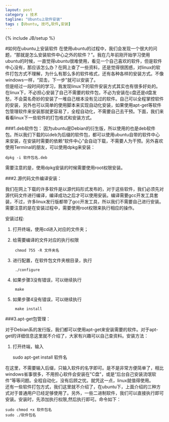 ```yaml
---
layout: post
category : 技术
tagline: "Ubuntu上软件安装"
tags : [Ubuntu, 技巧,软件,安装]
---
```

{% include JB/setup %}

#如何在ubuntu上安装软件 
在使用ubuntu的过程中，我们会发现一个很大的问题，“那就是怎么安装软件中心之外的软件？”。我在几年前刚开始学习使用ubuntu的时候，一直觉得ubuntu很难使用，看见一个自己喜欢的软件，但是软件中心没有，那应该怎么办？在网上查了一些资料，还是觉得很困惑，对linux的软件打包方式不理解，为什么有那么多的软件格式，还有各种各样的安装方式。不像windows一样，“双击，下一步"就可以安装了。    
但是经过一段时间的学习，我发现linux下的软件安装方式其实也有很多好处的。在linux下，不必担心安装了自己不需要的软件包，不必为安装在c盘还是d盘发愁，不会莫名奇妙的安装了一堆自己根本没有见过的软件。自己可以全程掌控软件的安装，另外也可以简单的使用脚本来实现自动化安装，如果使用apt-get等软件包管理软件来安装那就更容易了，全程自动化，不需要自己去干预。下面，我们来看看linux下一些软件的打包格式和安装方式。

###1.deb软件包：
因为ubuntu是Debian的衍生版，所以使用的也是deb软件包。所以我们下载的以deb为后缀的软件包，都可以使用ubuntu自带的软件中心来安装，在安装时需要的依赖“软件中心”会自动下载，不需要人为干预。另外喜欢使用Terminal的朋友，可以使用dpkg来安装：

	dpkg -i 软件包名.deb 
    
需要注意的是，使用dpkg安装的时候需要使用root权限安装。

###2.源代码文件编译安装：

我们在网上下载的许多软件是以源代码形式发布的，对于这些软件，我们必须先对源代码文件进行编译，编译成功之后才可以使用安装。编译需要gcc开发工具套装，不过，许多linux发行版都带了gcc开发工具，所以我们不需要自己进行安装。需要注意的是在安装过程中，需要使用root权限来执行相应的操作。

安装过程:   

1. 打开终端，使用cd进入对应的文件夹； 
2. 给需要编译的文件对应的执行权限
 
		chmod 755 -R 文件夹名 
        
3. 进行配置，在软件包文件夹根目录，执行

		./configure 
        
4. 如果步骤3没有错误，可以继续执行

		make  
        
5. 如果步骤4没有错误，可以继续执行

		make install  
		
###3.apt-get包管理：

对于Debian系的发行版，我们都可以使用apt-get来安装需要的软件。对于apt-get的详细信息这里就不介绍了，大家有兴趣可以自己查资料。安装方法：   
1. 打开终端，输入

	sudo apt-get install 软件名 
    
在这里，不需要输入后缀，只输入软件的名字即可。是不是非常方便简单了，相比windows省事很多，不用担心软件会安装在"C盘"，或是“后台自己安装流氓软件”等等问题。全程自动化，没有后顾之忧。就凭这一点，linux就值得使用。   
还有一些软件打包方式，我们这里就不介绍了，在ubuntu下，上面介绍的三种方式对于普通用户已经足够使用了。另外，一些二进制软件，我们可以直接执行即可安装。安装时，先添加执行权限,然后执行即可。命令如下：

    sudo chmod +x 软件包名  
    sudo ./软件包名  
